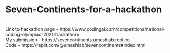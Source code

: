 # Seven-Continents-for-a-hackathon
<br>
 Link to hackathon page - https://www.codingal.com/competitions/national-coding-olympiad-2021-hackathon/
<br>
 My submission - https://sevencontinents.umeshlab.repl.co
<br>
 Code - https://replit.com/@umeshlab/sevencontinents#index.html
